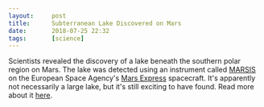 ```yaml
---
layout:     post
title:      Subterranean Lake Discovered on Mars
date:       2018-07-25 22:32
tags:       [science]
---
```


Scientists revealed the discovery of a lake beneath the southern polar
region on Mars. The lake was detected using an instrument called
[MARSIS](https://en.wikipedia.org/wiki/MARSIS) on the European Space
Agency's [Mars Express](https://en.wikipedia.org/wiki/Mars_Express)
spacecraft. It's apparently not necessarily a large lake, but it's
still exciting to have found. Read more about it
[here](https://www.bbc.co.uk/news/science-environment-44952710).
